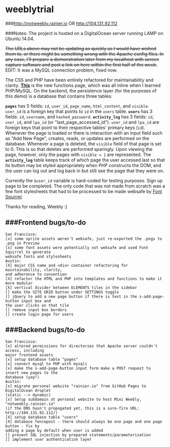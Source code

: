 # weeblytrial

###http://notweebly.rainier.io OR http://104.131.92.112


###Notes:
The project is hosted on a DigitalOcean server running LAMP on Ubuntu 14.04.

~~The URLs above may not be updating as quickly as I would have wished them to, or there might be something wrong with the Apache config files. In any case, I'll prepare a demonstration later from my localhost with screen capture software and post a link on here within the first half of the week.~~ EDIT: It was a MySQL connection problem, fixed now.

The CSS and PHP have been entirely refactored for maintainability and clarity. **[This](https://github.com/rainiera/weeblytrial/blob/master/includes/functions.php)** is the new functions page, which was all inline when I learned PHP/MySQL. On the backend, the persistence layer (for the purposes of this demo) is a database that contains three tables:

**```pages```** has 5 fields: ```id```, ```user_id```, ```page_name```, ```html_content```, and ```visible```. ```user_id``` is a foreign key that points to ```id``` in the ```users``` table. **```users```** has 3 fields: ```id```, ```username```, and ```hashed_password```. **```activity_log```** has 3 fields: ```id```, ```user_id```, and ```lpa_id``` (or "last_page_accessed_id"). ```user_id``` and ```lpa_id``` are foreign keys that point to their respective tables' primary keys (```id```). Whenever the page is loaded or there is interaction with an input field such as "Add New Page", creates, reads, or updates are performed on the database. Whenever a page is deleted, the ```visible``` field of that page is set to 0. This is so that deletes are performed sparingly. Upon viewing the page, however, only the pages with ```visible = 1``` are represented. The **```activity_log```** table keeps track of which page the user accessed last so that its button may be styled appropriately when PHP constructs the DOM, and the user can log out and log back in but still see the page that they were on.

Currently the ```$user_id``` variable is hard-coded for testing purposes. Sign up page to be completed. The only code that was not made from scratch was a few font stylesheets that had to be processed to be made websafe by [Font Squirrel](http://www.fontsquirrel.com/tools/webfont-generator).

Thanks for reading, Weebly :)

###Frontend bugs/to-do
------
    San Francisco:
    [x] some sprite assets weren't websafe, just re-exported the .pngs to .png in Preview
    [x] some font assets were potentially not websafe and used Font Squirrel to generate
    websafe fonts and stylesheets
    Austin:
    [X] major CSS name and <div> container refactoring for maintainability, clarity,
    and adherence to convention
    [X] refactor the HTML and PHP into templates and functions to make it more modular 
    [X] vertical divider between ELEMENTS tiles in the sidebar
    [] make the SITE GRID button under SETTINGS toggle
    [] jQuery to add a new page button if there is text in the s-add-page-button input box and
    the user clicks on that tile
    [] remove input box borders
    [] create login page for users

###Backend bugs/to-do
------
    San Francisco:
    [x] altered permissions for directories that Apache server couldn't access, including
    major frontend assets
    [x] setup database table "pages"
    [x] connect mysql to PHP with mysqli
    [x] make the s-add-page-button input form make a POST request to insert new pages to the
    database (yay!)
    Austin:
    [x] migrate personal website "rainier.io" from GitHub Pages to DigitalOcean droplet
    (static --> dynamic)
    [x] Setup subdomain at personal website to host Mini Weebly, "notweebly.rainier.io"
    (if the DNS hasn't propogated yet, this is a sure-fire URL: http://104.131.92.112/)
    [X] setup database table "users"
    [X] database fencepost - there should always be one page and one page button - fix by
    adding a page by default when user is added
    [] prevent SQL injection by prepared statements/parameterization
    [] implement user authentication layer